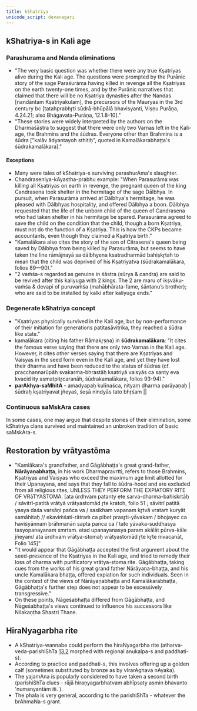 ```yaml
---
title: kShatriya
unicode_script: devanagari
---
```


## kShatriya-s in Kali age
### Parashurama and Nanda eliminations
- "The very basic question was whether there were any true Kṣatriyas alive during the Kali age. The questions were prompted by the Purānic story of the sage Paraśurāma having killed in revenge all the Kṣatriyas on the earth twenty-one times, and by the Purānic narratives that claimed that there will be no Kṣatriya dynasties after the Nandas [nandāntam Kṣatriyakulam], the precursors of the Mauryas in the 3rd century bc [tatahprabhr̥ti sūdrā-bhūpālā bhavisyanti, Viṣṇu Purāṇa, 4.24.21; also Bhāgavata-Purāṇa, 12.1.8-10]."
- "These stories were widely interpreted by the authors on the Dharmaśāstra to suggest that there were only two Varnas left in the Kali-age, the Brahmins and the śūdras. Everyone other than Brahmins is a śūdra \["kalāv ādyantayoh sthitiḥ", quoted in Kamalākarabhaṭṭa's śūdrakamalākara\]."

#### Exceptions
- Many were tales of kShatriya-s surviving parashurAma's slaughter. 
- ChandrasenIya-kAyastha-prabhu example: "When Parasurāma was killing all Kṣatriyas on earth in revenge, the pregnant queen of the king Candrasena took shelter in the hermitage of the sage Dālbhya. In pursuit, when Parasurāma arrived at Dālbhya's hermitage, he was pleased with Dālbhyas hospitality, and offered Dālbhya a boon. Dālbhya requested that the life of the unborn child of the queen of Candrasena who had taken shelter in his hermitage be spared. Parasurāma agreed to save the child on the condition that the child, though a born Kṣatriya, must not do the function of a Kṣatriya. This is how the CKPs became accountants, even though they claimed a Kṣatriya birth."
- "Kamalākara also cites the story of the son of Citrasena's queen being saved by Dālbhya from being killed by Parasurāma, but seems to have taken the line rāmājnayā sa dālbhyena ksatradharmād bahiṣkr̥tah to mean that the child was deprived of his Kṣatriyatva (śūdrakamalākara, folios 89—90)."
- "2 vaṁśa-s regarded as genuine in śāstra (sūrya & candra) are said to be revived after this kaliyuga with 2 kings. The 2 are maru of ikṣvāku-vaṁśa & devapi of puruvaṁśa (mahābhārata-fame, śāntanu’s brother); who are said to be installed by kalki after kaliyuga ends."

### Degenerate kShatriya concept
- "Kṣatriyas physically survived in the Kali age, but by non-performance of their initiation for generations patitasāvitrika, they reached a śūdra like state."
- kamalākara (citing his father Rāmakr̥ṣṇa) in **śūdrakamalākara**: "It cites the famous verse saying that there are only two Varnas in the Kali age. However, it cites other verses saying that there are Kṣatriyas and Vaisyas in the seed form even in the Kali age, and yet they have lost their dharma and have been reduced to the status of śūdras (cf. pracchannarūpāh svakarma-bhrastāḥ ksatriyā vaisyās ca santy eva kvacid ity asmatpitr̥caranāh, śūdrakamalākara, folios 93-94)."
-  **parAkhya-saMhitA** - amadyapaḥ kulīnaśca, nityaṃ dharma parāyaṇaḥ | śūdraḥ kṣatriyavat jñeyaś, śeṣā nindyās tato bhṛśam ||

### Continuous saMskAra cases
In some cases, one may argue that despite stories of their elimination, some kShatriya clans survived and maintained an unbroken tradition of basic saMskAra-s. 

## Restoration by vrātyastōma
- "Kamlākara's grandfather, and Gāgābhaṭṭa's great grand-father, **Nārāyaṇabhaṭṭa**, in his work Dharmapravrtti, refers to those Brahmins, Kṣatriyas and Vaisyas who exceed the maximum age limit allotted for their Upanayana, and says that they fall to śūdra-hood and are excluded from all religious rites, UNLESS THEY PERFORM THE EXPIATORY RITE OF VRāTYASTOMA. [ata ūrdhvam patanty ete sarva-dharma-bahiskrtāḥ / sāvitrī-patitā vrātyā vrātyastomād r̥te kratoh, folio 51 ; sāvitrī patitā yasya daśa varsāṇi pañca va / sasikham vapanam kr̥tvā vrataṁ kuryāt samāhitaḥ // ekaviṁśati-rātraṁ ca pibet prasr̥ti-yāvakam / bhojayec ca haviśyānnam brāhmanān sapta panca ca / tato yāvaka-suddhasya tasyopanayanam smrtam. etad upanayanasya param akālāt pūrva-kāle jñeyam/ ata ūrdhvam vrātya-stomaḥ vrātyastomād r̥te kr̥te nivacanāt, Folio 145]"
- "It would appear that Gāgābhaṭṭa accepted the first argument about the seed-presence of the Kṣatriyas in the Kali age, and tried to remedy their loss of dharma with purificatory vrātya-stoma rite. Gāgābhaṭṭa, taking cues from the works of his great grand father Nārāyaṇa-bhaṭṭa, and his uncle Kamalākara bhaṭṭa, offered expiation for such individuals. Seen in the context of the views of Nārāyaṇabhaṭṭa and Kamalākarabhaṭṭa, Gāgābhaṭṭa's further step does not appear to be excessively transgressive."
- On these points, Nāgeśabhaṭṭa differed from Gāgābhaṭṭa, and Nāgeśabhaṭṭa's views continued to influence his successors like Nilakaṇṭha Shastri Thane.

## HiraNyagarbha rite
- A kShatriya-wannabe could perform the hiraNyagarbha rite (atharva-veda-parishiShTa [13.2](http://gretil.sub.uni-goettingen.de/gretil/1_sanskr/1_veda/5_vedang/2_paris/avpari_u.htm) morphed with regional anukalpa-s and paddhati-s).
- According to practice and paddhati-s, this involves offering up a golden calf (sometimes substituted by bronze as by vIrarAghava nAyaka).
- The yajamAna is popularly considered to have taken a second birth (parishiShTa clues - rājā hiraṇyagarbhatvam abhīpsaty asmin bhavanto 'numanyantām iti.  ).
- The phala is very general, according to the parishiShTa - whatever the brAhmaNa-s grant. 

